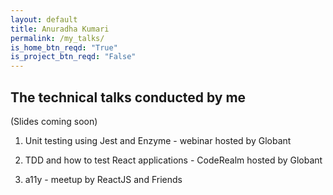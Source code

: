 ```yaml
---
layout: default
title: Anuradha Kumari
permalink: /my_talks/
is_home_btn_reqd: "True"
is_project_btn_reqd: "False"
---
```


## The technical talks conducted by me
(Slides coming soon)

1. Unit testing using Jest and Enzyme - webinar hosted by Globant
   
   
2. TDD and how to test React applications - CodeRealm hosted by Globant
   
   
3. a11y - meetup by ReactJS and Friends
